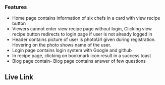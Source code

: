 ### Features

- Home page contains information of six chefs in a card with view recipe button
- Viewers cannot enter view recipe page without login, Clicking view recipe button redirects to login page if user is not already logged in
- Header contains picture of user is photoUrl given during registration. Hovering on the photo shows name of the user.
- Login page contains login system with Google and github
- In recipe page, clicking on bookmark icon result in a success toast
- Blog page contain- Blog page contains answer of few questions

## Live Link



